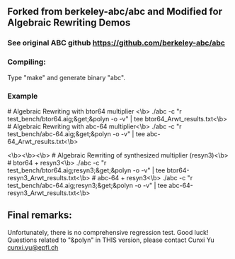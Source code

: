 ## Forked from berkeley-abc/abc and Modified for Algebraic Rewriting Demos

### See original ABC github https://github.com/berkeley-abc/abc


### Compiling:

Type "make" and generate binary "abc".

### Example

\# Algebraic Rewriting with btor64 multiplier <\b>
./abc -c "r test_bench/btor64.aig;&get;&polyn -o -v" | tee btor64_Arwt_results.txt<\b>
\# Algebraic Rewriting with abc-64 multiplier<\b>
./abc -c "r test_bench/abc-64.aig;&get;&polyn -o -v" | tee abc-64_Arwt_results.txt<\b>

<\b><\b><\b>
\# Algebraic Rewriting of synthesized multiplier (resyn3)<\b>
\# btor64 + resyn3<\b>
./abc -c "r test_bench/btor64.aig;resyn3;&get;&polyn -o -v" | tee btor64-resyn3_Arwt_results.txt<\b>
\# abc-64 + resyn3<\b>
./abc -c "r test_bench/abc-64.aig;resyn3;&get;&polyn -o -v" | tee abc-64-resyn3_Arwt_results.txt<\b>

## Final remarks:

Unfortunately, there is no comprehensive regression test. Good luck!                                
Questions related to "&polyn" in THIS version, please contact Cunxi Yu cunxi.yu@epfl.ch

